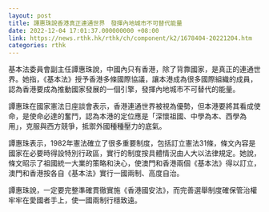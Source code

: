 ```yaml
---
layout: post
title: 譚惠珠說香港真正連通世界　發揮內地城市不可替代能量
date: 2022-12-04 17:01:37.000000000 +08:00
link: https://news.rthk.hk/rthk/ch/component/k2/1678404-20221204.htm
categories: rthk
---
```


基本法委員會副主任譚惠珠說，中國內只有香港，除了背靠國家，是真正的連通世界。她指，《基本法》授予香港多條國際協議，讓本港成為很多國際組織的成員，認為香港要成為推動國家發展的一個引擎，發揮內地城市不可替代的能量。

譚惠珠在國家憲法日座談會表示，香港連通世界被視為優勢，但本港要將其看成使命，是使命必達的奮鬥，認為本港的定位應是「深懷祖國、中學為本、西學為用」，克服與西方競爭，抵禦外國種種壓力的底氣。

譚惠珠表示，1982年憲法確立了很多重要制度，包括訂立憲法31條，條文內容是國家在必要時得設特別行政區，實行的制度按具體情況由人大以法律規定。她說，條文昭示了祖國統一大業的策略和決心，使澳門和香港兩個《基本法》得以訂立，澳門和香港按各自《基本法》實行一國兩制、高度自治。

譚惠珠說，一定要完整準確貫徹實施《香港國安法》，而完善選舉制度確保管治權牢牢在愛國者手上，使一國兩制行穩致遠。
